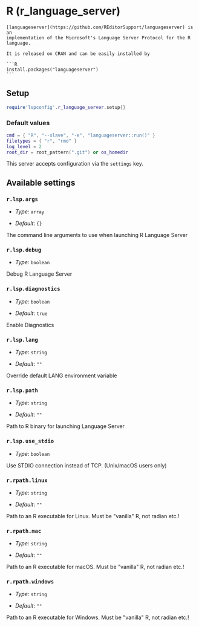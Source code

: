 # R (r_language_server)

    [languageserver](https://github.com/REditorSupport/languageserver) is an
    implementation of the Microsoft's Language Server Protocol for the R
    language.

    It is released on CRAN and can be easily installed by

    ```R
    install.packages("languageserver")
    ```
    

## Setup

```lua
require'lspconfig'.r_language_server.setup{}
```


### Default values

```lua
cmd = { "R", "--slave", "-e", "languageserver::run()" }
filetypes = { "r", "rmd" }
log_level = 2
root_dir = root_pattern(".git") or os_homedir
```


This server accepts configuration via the `settings` key.

## Available settings

### `r.lsp.args`

  * *Type*: `array`

 * *Default*: `{}`
 
 The command line arguments to use when launching R Language Server

### `r.lsp.debug`

  * *Type*: `boolean`

 Debug R Language Server

### `r.lsp.diagnostics`

  * *Type*: `boolean`

 * *Default*: `true`
 
 Enable Diagnostics

### `r.lsp.lang`

  * *Type*: `string`

 * *Default*: `""`
 
 Override default LANG environment variable

### `r.lsp.path`

  * *Type*: `string`

 * *Default*: `""`
 
 Path to R binary for launching Language Server

### `r.lsp.use_stdio`

  * *Type*: `boolean`

 Use STDIO connection instead of TCP\. \(Unix\/macOS users only\)

### `r.rpath.linux`

  * *Type*: `string`

 * *Default*: `""`
 
 Path to an R executable for Linux\. Must be \"vanilla\" R\, not radian etc\.\!

### `r.rpath.mac`

  * *Type*: `string`

 * *Default*: `""`
 
 Path to an R executable for macOS\. Must be \"vanilla\" R\, not radian etc\.\!

### `r.rpath.windows`

  * *Type*: `string`

 * *Default*: `""`
 
 Path to an R executable for Windows\. Must be \"vanilla\" R\, not radian etc\.\!




